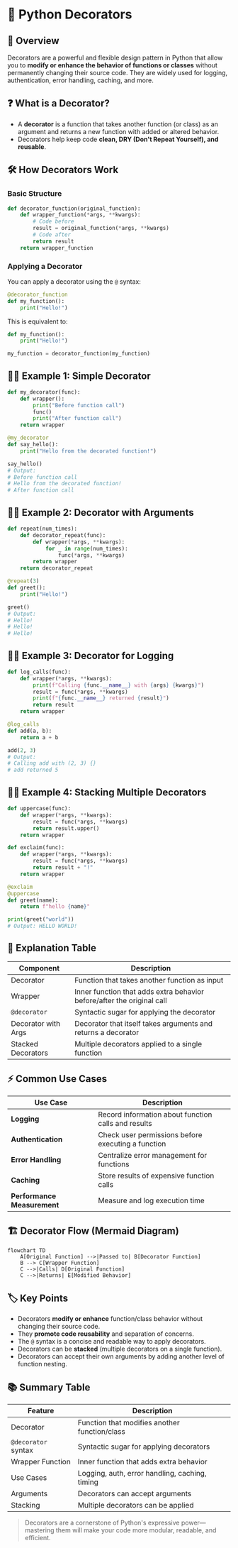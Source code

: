 # 🧩 Python Decorators

## 📝 Overview

Decorators are a powerful and flexible design pattern in Python that allow you to **modify or enhance the behavior of functions or classes** without permanently changing their source code. They are widely used for logging, authentication, error handling, caching, and more.

## ❓ What is a Decorator?

- A **decorator** is a function that takes another function (or class) as an argument and returns a new function with added or altered behavior.
- Decorators help keep code **clean, DRY (Don't Repeat Yourself), and reusable**.

## 🛠️ How Decorators Work

### Basic Structure

```python
def decorator_function(original_function):
    def wrapper_function(*args, **kwargs):
        # Code before
        result = original_function(*args, **kwargs)
        # Code after
        return result
    return wrapper_function
```

### Applying a Decorator

You can apply a decorator using the `@` syntax:

```python
@decorator_function
def my_function():
    print("Hello!")
```

This is equivalent to:

```python
def my_function():
    print("Hello!")

my_function = decorator_function(my_function)
```

## 🧑‍💻 Example 1: Simple Decorator

```python
def my_decorator(func):
    def wrapper():
        print("Before function call")
        func()
        print("After function call")
    return wrapper

@my_decorator
def say_hello():
    print("Hello from the decorated function!")

say_hello()
# Output:
# Before function call
# Hello from the decorated function!
# After function call
```

## 🧑‍💻 Example 2: Decorator with Arguments

```python
def repeat(num_times):
    def decorator_repeat(func):
        def wrapper(*args, **kwargs):
            for _ in range(num_times):
                func(*args, **kwargs)
        return wrapper
    return decorator_repeat

@repeat(3)
def greet():
    print("Hello!")

greet()
# Output:
# Hello!
# Hello!
# Hello!
```

## 🧑‍💻 Example 3: Decorator for Logging

```python
def log_calls(func):
    def wrapper(*args, **kwargs):
        print(f"Calling {func.__name__} with {args} {kwargs}")
        result = func(*args, **kwargs)
        print(f"{func.__name__} returned {result}")
        return result
    return wrapper

@log_calls
def add(a, b):
    return a + b

add(2, 3)
# Output:
# Calling add with (2, 3) {}
# add returned 5
```

## 🧑‍💻 Example 4: Stacking Multiple Decorators

```python
def uppercase(func):
    def wrapper(*args, **kwargs):
        result = func(*args, **kwargs)
        return result.upper()
    return wrapper

def exclaim(func):
    def wrapper(*args, **kwargs):
        result = func(*args, **kwargs)
        return result + "!"
    return wrapper

@exclaim
@uppercase
def greet(name):
    return f"hello {name}"

print(greet("world"))
# Output: HELLO WORLD!
```

## 🧠 Explanation Table

| Component         | Description                                                                 |
|-------------------|-----------------------------------------------------------------------------|
| Decorator         | Function that takes another function as input                               |
| Wrapper           | Inner function that adds extra behavior before/after the original call      |
| `@decorator`      | Syntactic sugar for applying the decorator                                  |
| Decorator with Args | Decorator that itself takes arguments and returns a decorator             |
| Stacked Decorators | Multiple decorators applied to a single function                           |

## ⚡ Common Use Cases

| Use Case                   | Description                                                                 |
|----------------------------|-----------------------------------------------------------------------------|
| **Logging**                | Record information about function calls and results                         |
| **Authentication**         | Check user permissions before executing a function                          |
| **Error Handling**         | Centralize error management for functions                                   |
| **Caching**                | Store results of expensive function calls                                   |
| **Performance Measurement**| Measure and log execution time                                              |

## 🏗️ Decorator Flow (Mermaid Diagram)

```mermaid
flowchart TD
    A[Original Function] -->|Passed to| B[Decorator Function]
    B --> C[Wrapper Function]
    C -->|Calls| D[Original Function]
    C -->|Returns| E[Modified Behavior]
```

## 🏷️ Key Points

- Decorators **modify or enhance** function/class behavior without changing their source code.
- They **promote code reusability** and separation of concerns.
- The `@` syntax is a concise and readable way to apply decorators.
- Decorators can be **stacked** (multiple decorators on a single function).
- Decorators can accept their own arguments by adding another level of function nesting.

## 📚 Summary Table

| Feature                | Description                                      |
|------------------------|--------------------------------------------------|
| Decorator              | Function that modifies another function/class    |
| `@decorator` syntax    | Syntactic sugar for applying decorators          |
| Wrapper Function       | Inner function that adds extra behavior          |
| Use Cases              | Logging, auth, error handling, caching, timing   |
| Arguments              | Decorators can accept arguments                  |
| Stacking               | Multiple decorators can be applied               |

> Decorators are a cornerstone of Python's expressive power—mastering them will make your code more modular, readable, and efficient.